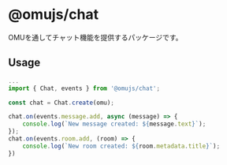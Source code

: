 # @omujs/chat

OMUを通してチャット機能を提供するパッケージです。

## Usage

```typescript
...
import { Chat, events } from '@omujs/chat';

const chat = Chat.create(omu);

chat.on(events.message.add, async (message) => {
    console.log(`New message created: ${message.text}`);
});
chat.on(events.room.add, (room) => {
    console.log(`New room created: ${room.metadata.title}`);
})
```
